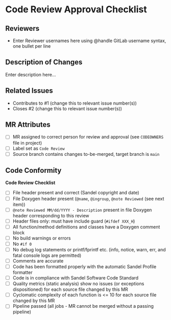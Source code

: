 # Code Review Approval Checklist

## Reviewers

- Enter Reviewer usernames here using @handle GitLab username syntax, one bullet
per line

## Description of Changes

Enter description here...

## Related Issues

- Contributes to #1 (change this to relevant issue number(s))
- Closes #2 (change this to relevant issue number(s))

## MR Attributes

* [ ] MR assigned to correct person for review and approval (see `CODEOWNERS`
      file in project)
* [ ] Label set as `Code Review`
* [ ] Source branch contains changes to-be-merged, target branch is `main`

## Code Conformity

**Code Review Checklist**

* [ ] File header present and correct (Sandel copyright and date)
* [ ] File Doxygen header present (`@name`, `@ingroup`, `@note Reviewed` (see
next item))
* [ ] `@note Reviewed MM/dd/YYYY - Description` present in file Doxygen header corresponding to this review
* [ ] Header files only: must have include guard (`#ifdef XXX_H`)
* [ ] All function/method definitions and classes have a Doxygen comment block
* [ ] No build warnings or errors
* [ ] No `#if 0`
* [ ] No debug log statements or printf/fprintf etc. (info, notice, warn, err,
and fatal console logs are permitted)
* [ ] Comments are accurate
* [ ] Code has been formatted properly with the automatic Sandel Profile
formatter
* [ ] Code is in compliance with Sandel Software Code Standard
* [ ] Quality metrics (static analysis) show no issues (or exceptions
dispositioned) for each source file changed by this MR
* [ ] Cyclomatic complexity of each function is <= 10 for each source file
changed by this MR
* [ ] Pipeline passed (all jobs - MR cannot be merged without a passing
pipeline)
